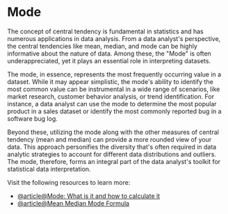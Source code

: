 # Mode

The concept of central tendency is fundamental in statistics and has numerous applications in data analysis. From a data analyst's perspective, the central tendencies like mean, median, and mode can be highly informative about the nature of data. Among these, the "Mode" is often underappreciated, yet it plays an essential role in interpreting datasets.

The mode, in essence, represents the most frequently occurring value in a dataset. While it may appear simplistic, the mode's ability to identify the most common value can be instrumental in a wide range of scenarios, like market research, customer behavior analysis, or trend identification. For instance, a data analyst can use the mode to determine the most popular product in a sales dataset or identify the most commonly reported bug in a software bug log. 

Beyond these, utilizing the mode along with the other measures of central tendency (mean and median) can provide a more rounded view of your data. This approach personifies the diversity that's often required in data analytic strategies to account for different data distributions and outliers. The mode, therefore, forms an integral part of the data analyst's toolkit for statistical data interpretation.

Visit the following resources to learn more:

- [@article@Mode: What is it and how to calculate it](https://www.investopedia.com/terms/m/mode.asp)
- [@article@Mean Median Mode Formula](https://www.cuemath.com/mean-median-mode-formula/)
